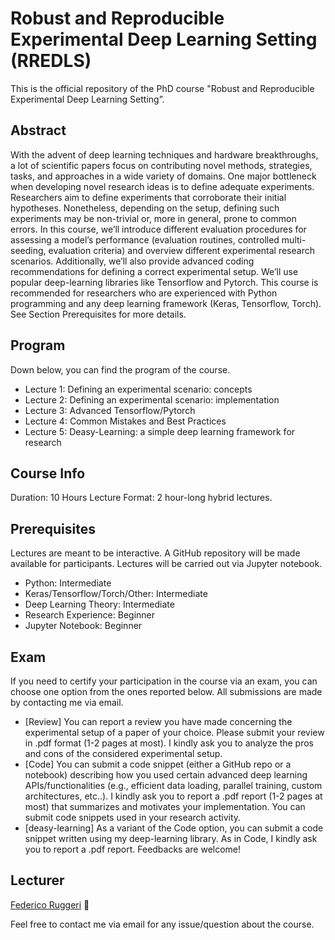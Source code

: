 # ****Robust and Reproducible Experimental Deep Learning Setting (RREDLS)****

This is the official repository of the PhD course "Robust and Reproducible Experimental Deep Learning Setting”.

## Abstract

With the advent of deep learning techniques and hardware breakthroughs, a lot of scientific
papers focus on contributing novel methods, strategies, tasks, and approaches in a wide
variety of domains.
One major bottleneck when developing novel research ideas is to define adequate experiments. Researchers aim to define experiments that corroborate their initial hypotheses.
Nonetheless, depending on the setup, defining such experiments may be non-trivial or, more
in general, prone to common errors.
In this course, we’ll introduce different evaluation procedures for assessing a model’s performance (evaluation routines, controlled multi-seeding, evaluation criteria) and overview
different experimental research scenarios. Additionally, we’ll also provide advanced coding
recommendations for defining a correct experimental setup. We’ll use popular deep-learning
libraries like Tensorflow and Pytorch.
This course is recommended for researchers who are experienced with Python programming
and any deep learning framework (Keras, Tensorflow, Torch). See Section Prerequisites for
more details.

## Program

Down below, you can find the program of the course.

- Lecture 1: Defining an experimental scenario: concepts
- Lecture 2: Defining an experimental scenario: implementation
- Lecture 3: Advanced Tensorflow/Pytorch
- Lecture 4: Common Mistakes and Best Practices
- Lecture 5: Deasy-Learning: a simple deep learning framework for research

## Course Info

Duration: 10 Hours
Lecture Format: 2 hour-long hybrid lectures.

## Prerequisites

Lectures are meant to be interactive. A GitHub repository will be made available for participants. Lectures will be carried out via Jupyter notebook.

- Python: Intermediate
- Keras/Tensorflow/Torch/Other: Intermediate
- Deep Learning Theory: Intermediate
- Research Experience: Beginner
- Jupyter Notebook: Beginner

## Exam

If you need to certify your participation in the course via an exam, you can choose one option
from the ones reported below. All submissions are made by contacting me via email.

- [Review] You can report a review you have made concerning the experimental setup
of a paper of your choice. Please submit your review in .pdf format (1-2
pages at most). I kindly ask you to analyze the pros and cons of the
considered experimental setup.
- [Code] You can submit a code snippet (either a GitHub repo or a notebook) describing how you used certain advanced deep learning APIs/functionalities
(e.g., efficient data loading, parallel training, custom architectures, etc..). I
kindly ask you to report a .pdf report (1-2 pages at most) that summarizes
and motivates your implementation. You can submit code snippets used
in your research activity.
- [deasy-learning] As a variant of the Code option, you can submit a code snippet written
using my deep-learning library. As in Code, I kindly ask you to report a
.pdf report. Feedbacks are welcome!

## Lecturer

[Federico Ruggeri](https://www.unibo.it/sitoweb/federico.ruggeri6) 🍻

Feel free to contact me via email for any issue/question about the course.

